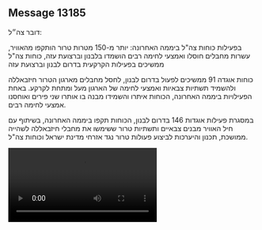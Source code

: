 ## Message 13185

דובר צה״ל:

בפעילות כוחות צה"ל ביממה האחרונה: יותר מ-150 מטרות טרור הותקפו מהאוויר, עשרות מחבלים חוסלו ואמצעי לחימה רבים הושמדו בלבנון וברצועת עזה, כוחות צה"ל ממשיכים בפעילות הקרקעית בדרום לבנון וברצועת עזה

כוחות אוגדה 91 ממשיכים לפעול בדרום לבנון, לחסל מחבלים מארגון הטרור חיזבאללה ולהשמיד תשתיות צבאיות ואמצעי לחימה של הארגון מעל ומתחת לקרקע.
באחת הפעילויות ביממה האחרונה, הכוחות איתרו והשמידו מבנה בו אותרו שני פירים ואוחסנו אמצעי לחימה רבים.

במסגרת פעילות אוגדות 146 בדרום לבנון, הכוחות תקפו ביממה האחרונה, בשיתוף עם חיל האוויר מבנים צבאיים ותשתיות טרור ששימשו את מחבלי חיזבאללה לשהייה ממושכת, תכנון והיערכות לביצוע פעולות טרור נגד אזרחי מדינת ישראל וכוחות צה"ל.

![Video](https://data.iron-swords.co.il/2024/October/29/https://data.iron-swords.co.il/2024/October/29/13185/13185_media.mp4)
